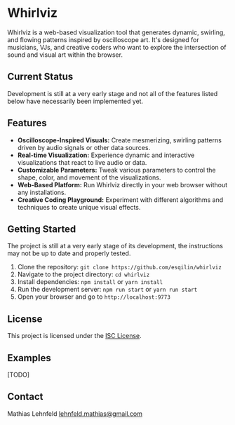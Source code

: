 # Whirlviz

Whirlviz is a web-based visualization tool that generates dynamic, swirling, and flowing patterns inspired by oscilloscope art. It's designed for musicians, VJs, and creative coders who want to explore the intersection of sound and visual art within the browser.

## Current Status

Development is still at a very early stage and not all of the features listed below have necessarily been implemented yet.

## Features

* **Oscilloscope-Inspired Visuals:** Create mesmerizing, swirling patterns driven by audio signals or other data sources.
* **Real-time Visualization:** Experience dynamic and interactive visualizations that react to live audio or data.
* **Customizable Parameters:** Tweak various parameters to control the shape, color, and movement of the visualizations.
* **Web-Based Platform:** Run Whirlviz directly in your web browser without any installations.
* **Creative Coding Playground:** Experiment with different algorithms and techniques to create unique visual effects.

## Getting Started

The project is still at a very early stage of its development, the instructions may not be up to date and properly tested.

1.  Clone the repository: `git clone https://github.com/esqilin/whirlviz`
2.  Navigate to the project directory: `cd whirlviz`
3.  Install dependencies: `npm install` or `yarn install`
4.  Run the development server: `npm run start` or `yarn run start`
5.  Open your browser and go to `http://localhost:9773`

## License

This project is licensed under the [ISC License](LICENSE).

## Examples

[TODO]

## Contact

Mathias Lehnfeld <lehnfeld.mathias@gmail.com>
